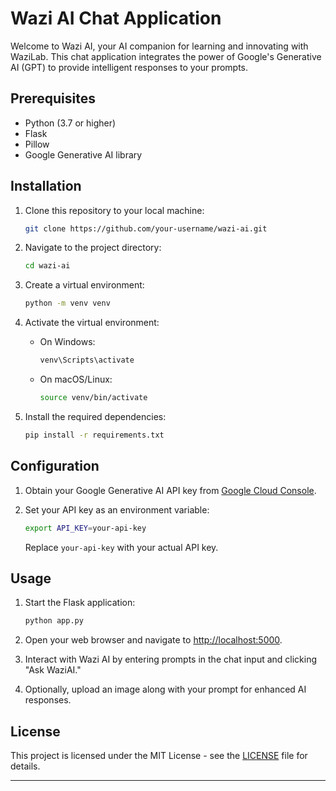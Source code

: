 # Wazi AI Chat Application

Welcome to Wazi AI, your AI companion for learning and innovating with WaziLab. This chat application integrates the power of Google's Generative AI (GPT) to provide intelligent responses to your prompts.

## Prerequisites

- Python (3.7 or higher)
- Flask
- Pillow
- Google Generative AI library

## Installation

1. Clone this repository to your local machine:

   ```bash
   git clone https://github.com/your-username/wazi-ai.git
   ```

2. Navigate to the project directory:

   ```bash
   cd wazi-ai
   ```

3. Create a virtual environment:

   ```bash
   python -m venv venv
   ```

4. Activate the virtual environment:

   - On Windows:

     ```bash
     venv\Scripts\activate
     ```

   - On macOS/Linux:

     ```bash
     source venv/bin/activate
     ```

5. Install the required dependencies:

   ```bash
   pip install -r requirements.txt
   ```

## Configuration

1. Obtain your Google Generative AI API key from [Google Cloud Console](https://console.cloud.google.com/).

2. Set your API key as an environment variable:

   ```bash
   export API_KEY=your-api-key
   ```

   Replace `your-api-key` with your actual API key.

## Usage

1. Start the Flask application:

   ```bash
   python app.py
   ```

2. Open your web browser and navigate to [http://localhost:5000](http://localhost:5000).

3. Interact with Wazi AI by entering prompts in the chat input and clicking "Ask WaziAI."

4. Optionally, upload an image along with your prompt for enhanced AI responses.

## License

This project is licensed under the MIT License - see the [LICENSE](LICENSE) file for details.

---
